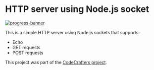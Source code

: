 
# HTTP server using Node.js socket

[![progress-banner](https://backend.codecrafters.io/progress/http-server/06c12e09-6f88-4567-9d6c-30c0dd042df8)](https://app.codecrafters.io/users/omarihab99?r=2qF)

This is a simple HTTP server using Node.js sockets that supports:

- Echo
- GET requests
- POST requests

This project was part of the [CodeCrafters project](https://app.codecrafters.io/courses/http-server/introduction).
